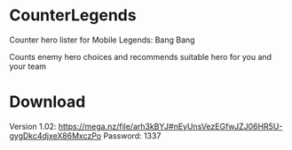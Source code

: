 # CounterLegends
Counter hero lister for Mobile Legends: Bang Bang

Counts enemy hero choices and recommends suitable hero for you and your team

# Download

Version 1.02: https://mega.nz/file/arh3kBYJ#nEyUnsVezEGfwJZJ06HR5U-gygDkc4djxeX86MxczPo
Password: 1337
